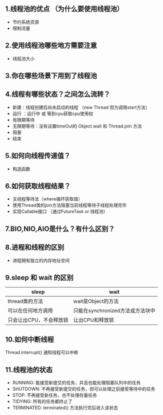 ## 1.线程池的优点 （为什么要使用线程池）
-   节约系统资源
-   限制流量

## 2.使用线程池哪些地方需要注意
-   线程池大小

## 3.你在哪些场景下用到了线程池

## 4.线程有哪些状态？之间怎么流转？
-   新建：线程创建后尚未启动的线程 （new Thread 但为调用start方法）
-   运行 ：运行中 或 等到cpu获取cpu使用权
-   有限期等待
-   无限期等待：没有设置timeOut的 Object.wait 和 Thread.join 方法
-   阻塞
-   结束

## 5.如何向线程传递值？
-   构造函数

## 6.如何获取线程结果？
-   主线程等待法（where循环获取值）
-   使用Thread类的join方法阻塞当前线程等待子线程处理完毕
-   实现Callable接口 （通过FutureTask or 线程池）

## 7.BIO,NIO,AIO是什么？有什么区别？


## 8.进程和线程的区别
-   进程拥有独立的内存地址空间

## 9.sleep 和 wait 的区别
| sleep | wait |
| ----  | ---- |
|thread类的方法|wait是Object的方法|
|可以在任何地方调用|只能在synchronized方法或方法块中|
|只会让出CPU，不会释放锁| 让出CPU和释放锁 |

## 10.如何中断线程
Thread.interrupt() 通知线程可以中断

## 11.线程池的状态
-   RUNNING: 能接受新提交的任务，并且也能处理阻塞队列中的任务
-   SHUTDOWN: 不再接受新提交的任务，但可以处理之前接受等待中的任务
-   STOP: 不再接受新任务，也不处理存量任务
-   TIDYING: 所有的任务都终止了
-   TERMINATED: terminated() 方法执行完后进入该状态 